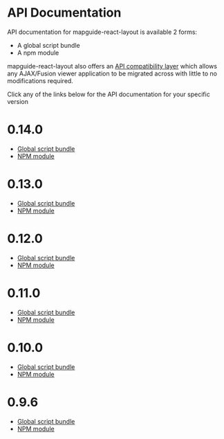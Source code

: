 # API Documentation

API documentation for mapguide-react-layout is available 2 forms:

 * A global script bundle
 * A npm module

mapguide-react-layout also offers an [API compatibility layer](APICOMPAT.md) which allows any AJAX/Fusion viewer application to be migrated across with little to no modifications required.

Click any of the links below for the API documentation for your specific version

# 0.14.0

 * [Global script bundle](API_BROWSER.md)
 * [NPM module](https://jumpinjackie.github.io/mapguide-react-layout/0.14.0/apidoc_npm/index.html)
# 0.13.0

 * [Global script bundle](https://jumpinjackie.github.io/mapguide-react-layout/0.13.0/api_browser.html)
 * [NPM module](https://jumpinjackie.github.io/mapguide-react-layout/0.13.0/apidoc_npm/index.html)

# 0.12.0

 * [Global script bundle](https://jumpinjackie.github.io/mapguide-react-layout/0.12.0/api_browser.html)
 * [NPM module](https://jumpinjackie.github.io/mapguide-react-layout/0.12.0/apidoc_npm/index.html)

# 0.11.0

 * [Global script bundle](https://jumpinjackie.github.io/mapguide-react-layout/0.11.0/api_browser.html)
 * [NPM module](https://jumpinjackie.github.io/mapguide-react-layout/0.11.0/apidoc_npm/index.html)

# 0.10.0

 * [Global script bundle](https://jumpinjackie.github.io/mapguide-react-layout/0.10.0/api_browser.html)
 * [NPM module](https://jumpinjackie.github.io/mapguide-react-layout/0.10.0/apidoc_npm/index.html)

# 0.9.6

 * [Global script bundle](https://jumpinjackie.github.io/mapguide-react-layout/0.9.6/api_browser.html)
 * [NPM module](https://jumpinjackie.github.io/mapguide-react-layout/0.9.6/apidoc_npm/index.html)
